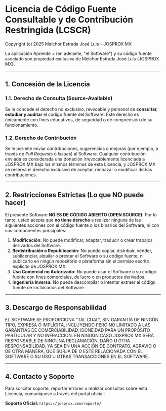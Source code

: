 # Licencia de Código Fuente Consultable y de Contribución Restringida (LCSCR)

Copyright (c) 2025 Melchor Estrada José Luis - JOSPROX MX

La aplicación Aprende + (en adelante, "el Software") y su código fuente asociado son propiedad exclusiva de Melchor Estrada José Luis (JOSPROX MX).

---

## 1. Concesión de la Licencia

### 1.1. Derecho de Consulta (Source-Available)

Se le concede el derecho no exclusivo, revocable y personal de **consultar, estudiar y auditar** el código fuente del Software. Este derecho es únicamente con fines educativos, de seguridad o de comprensión de su funcionamiento.

### 1.2. Derecho de Contribución

Se le permite enviar contribuciones, sugerencias o mejoras (por ejemplo, a través de *Pull Requests* o *Issues*) al Software. Cualquier contribución enviada es considerada una donación irrevocablemente licenciada a JOSPROX MX bajo los mismos términos de esta Licencia, y JOSPROX MX se reserva el derecho exclusivo de aceptar, rechazar o modificar dichas contribuciones.

---

## 2. Restricciones Estrictas (Lo que NO puede hacer)

El presente Software **NO ES DE CÓDIGO ABIERTO (OPEN SOURCE)**. Por lo tanto, usted acepta que **no tiene derecho** a realizar ninguna de las siguientes acciones con el código fuente o los binarios del Software, ni con sus componentes principales:

1.  **Modificación:** No puede modificar, adaptar, traducir o crear trabajos derivados del Software.
2.  **Redistribución o Republicación:** No puede copiar, distribuir, vender, sublicenciar, alquilar o prestar el Software o su código fuente, ni publicarlo en ningún repositorio o plataforma sin el permiso escrito explícito de JOSPROX MX.
3.  **Uso Comercial no Autorizado:** No puede usar el Software o su código fuente con fines comerciales, de lucro o en productos derivados.
4.  **Ingeniería Inversa:** No puede descompilar o intentar extraer el código fuente de los binarios del Software.

---

## 3. Descargo de Responsabilidad

EL SOFTWARE SE PROPORCIONA "TAL CUAL", SIN GARANTÍA DE NINGÚN TIPO, EXPRESA O IMPLÍCITA, INCLUYENDO PERO NO LIMITADO A LAS GARANTÍAS DE COMERCIABILIDAD, IDONEIDAD PARA UN PROPÓSITO PARTICULAR Y NO INFRACCIÓN. EN NINGÚN CASO JOSPROX MX SERÁ RESPONSABLE DE NINGUNA RECLAMACIÓN, DAÑO U OTRA RESPONSABILIDAD, YA SEA EN UNA ACCIÓN DE CONTRATO, AGRAVIO O DE OTRA MANERA, QUE SURJA DE O ESTÉ RELACIONADA CON EL SOFTWARE O SU USO U OTRAS TRANSACCIONES EN EL SOFTWARE.

---

## 4. Contacto y Soporte

Para solicitar soporte, reportar errores o realizar consultas sobre esta Licencia, comuníquese a través del portal oficial:

**Soporte Oficial:** `https://josprox.com/soporte/`